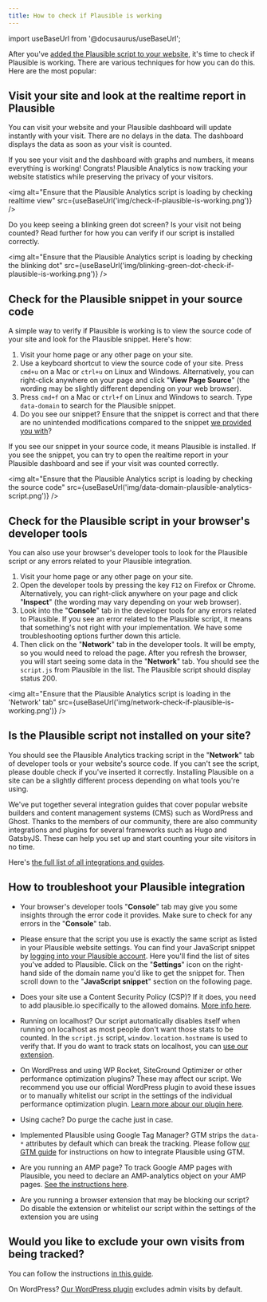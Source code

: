 ```yaml
---
title: How to check if Plausible is working
---
```


import useBaseUrl from '@docusaurus/useBaseUrl';

After you've [added the Plausible script to your website](plausible-script.md), it's time to check if Plausible is working. There are various techniques for how you can do this. Here are the most popular: 

## Visit your site and look at the realtime report in Plausible 

You can visit your website and your Plausible dashboard will update instantly with your visit. There are no delays in the data. The dashboard displays the data as soon as your visit is counted.

If you see your visit and the dashboard with graphs and numbers, it means everything is working! Congrats! Plausible Analytics is now tracking your website statistics while preserving the privacy of your visitors.

<img alt="Ensure that the Plausible Analytics script is loading by checking realtime view" src={useBaseUrl('img/check-if-plausible-is-working.png')} />

Do you keep seeing a blinking green dot screen? Is your visit not being counted? Read further for how you can verify if our script is installed correctly.

<img alt="Ensure that the Plausible Analytics script is loading by checking the blinking dot" src={useBaseUrl('img/blinking-green-dot-check-if-plausible-is-working.png')} />

## Check for the Plausible snippet in your source code

A simple way to verify if Plausible is working is to view the source code of your site and look for the Plausible snippet. Here's how:

1. Visit your home page or any other page on your site. 
2. Use a keyboard shortcut to view the source code of your site. Press `cmd+u` on a Mac or `ctrl+u` on Linux and Windows. Alternatively, you can right-click anywhere on your page and click "**View Page Source**" (the wording may be slightly different depending on your web browser). 
3. Press `cmd+f` on a Mac or `ctrl+f` on Linux and Windows to search. Type `data-domain` to search for the Plausible snippet. 
4. Do you see our snippet? Ensure that the snippet is correct and that there are no unintended modifications compared to the snippet [we provided you with](plausible-script.md)?

If you see our snippet in your source code, it means Plausible is installed. If you see the snippet, you can try to open the realtime report in your Plausible dashboard and see if your visit was counted correctly.

<img alt="Ensure that the Plausible Analytics script is loading by checking the source code" src={useBaseUrl('img/data-domain-plausible-analytics-script.png')} />

## Check for the Plausible script in your browser's developer tools

You can also use your browser's developer tools to look for the Plausible script or any errors related to your Plausible integration.

1. Visit your home page or any other page on your site. 
2. Open the developer tools by pressing the key `F12` on Firefox or Chrome. Alternatively, you can right-click anywhere on your page and click "**Inspect**" (the wording may vary depending on your web browser). 
3. Look into the "**Console**" tab in the developer tools for any errors related to Plausible. If you see an error related to the Plausible script, it means that something's not right with your implementation. We have some troubleshooting options further down this article.
4. Then click on the "**Network**" tab in the developer tools. It will be empty, so you would need to reload the page. After you refresh the browser, you will start seeing some data in the "**Network**" tab. You should see the `script.js` from Plausible in the list. The Plausible script should display status 200.

<img alt="Ensure that the Plausible Analytics script is loading in the 'Network' tab" src={useBaseUrl('img/network-check-if-plausible-is-working.png')} />

## Is the Plausible script not installed on your site?

You should see the Plausible Analytics tracking script in the "**Network**" tab of developer tools or your website's source code. If you can't see the script, please double check if you've inserted it correctly. Installing Plausible on a site can be a slightly different process depending on what tools you're using.

We've put together several integration guides that cover popular website builders and content management systems (CMS) such as WordPress and Ghost. Thanks to the members of our community, there are also community integrations and plugins for several frameworks such as Hugo and GatsbyJS. These can help you set up and start counting your site visitors in no time.

Here's [the full list of all integrations and guides](integration-guides.md).

## How to troubleshoot your Plausible integration

* Your browser's developer tools "**Console**" tab may give you some insights through the error code it provides. Make sure to check for any errors in the "**Console**" tab. 

* Please ensure that the script you use is exactly the same script as listed in your Plausible website settings. You can find your JavaScript snippet by [logging into your Plausible account](https://plausible.io/sites). Here you'll find the list of sites you've added to Plausible. Click on the "**Settings**" icon on the right-hand side of the domain name you'd like to get the snippet for. Then scroll down to the "**JavaScript snippet**" section on the following page.

* Does your site use a Content Security Policy (CSP)? If it does, you need to add plausible.io specifically to the allowed domains. [More info here](https://github.com/plausible/docs/issues/20).

* Running on localhost? Our script automatically disables itself when running on localhost as most people don't want those stats to be counted. In the `script.js` script, `window.location.hostname` is used to verify that. If you do want to track stats on localhost, you can [use our extension](script-extensions.md).

* On WordPress and using WP Rocket, SiteGround Optimizer or other performance optimization plugins? These may affect our script. We recommend you use our official WordPress plugin to avoid these issues or to manually whitelist our script in the settings of the individual performance optimization plugin. [Learn more abour our plugin here](https://plausible.io/wordpress-analytics-plugin). 

* Using cache? Do purge the cache just in case.

* Implemented Plausible using Google Tag Manager? GTM strips the `data-*` attributes by default which can break the tracking. Please follow [our GTM guide](google-tag-manager.md) for instructions on how to integrate Plausible using GTM.

* Are you running an AMP page? To track Google AMP pages with Plausible, you need to declare an AMP-analytics object on your AMP pages. [See the instructions here](https://github.com/plausible/analytics/discussions/220#discussioncomment-904022).

* Are you running a browser extension that may be blocking our script? Do disable the extension or whitelist our script within the settings of the extension you are using

## Would you like to exclude your own visits from being tracked?

You can follow the instructions [in this guide](excluding.md).

On WordPress? [Our WordPress plugin](https://plausible.io/wordpress-analytics-plugin) excludes admin visits by default.

